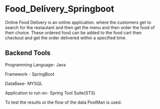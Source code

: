 # Food_Delivery_Springboot

Online Food Delivery is an online application. where the customers get to search for the restautant and then get the menu and then order the food of 
their choice. 
These ordered food can be added to the food cart then checkout and get the order delivered within a specified time.

## Backend Tools 

Programming Language- Java

Framework - SpringBoot

DataBase- MYSQL

Application to run on- Spring Tool Suite(STS)

To test the results or the flow of the data PostMan is used.

